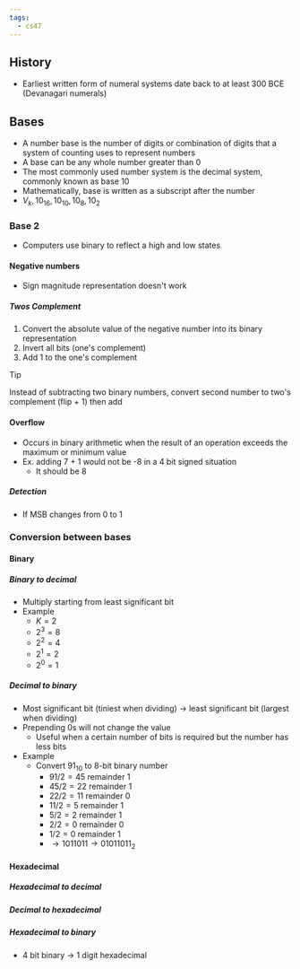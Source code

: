 ```yaml
---
tags:
  - cs47
---
```

## History
- Earliest written form of numeral systems date back to at least 300 BCE (Devanagari numerals)
## Bases
- A number base is the number of digits or combination of digits that a system of counting uses to represent numbers
- A base can be any whole number greater than 0
- The most commonly used number system is the decimal system, commonly known as base 10
- Mathematically, base is written as a subscript after the number 
- $V_k, 10_{16},10_{10}, 10_{8}, 10_{2}$
### Base 2
- Computers use binary to reflect a high and low states
#### Negative numbers
- Sign magnitude representation doesn't work
##### Twos Complement
1. Convert the absolute value of the negative number into its binary representation
2. Invert all bits (one's complement)
3. Add 1 to the one's complement
>[!tip]
>Instead of subtracting two binary numbers, convert second number to two's complement (flip + 1) then add
#### Overflow
- Occurs in binary arithmetic when the result of an operation exceeds the maximum or minimum value
- Ex. adding 7 + 1 would not be -8 in a 4 bit signed situation
	- It should be 8
##### Detection
- If MSB changes from 0 to 1
### Conversion between bases
#### Binary
##### Binary to decimal
- Multiply starting from least significant bit
- Example
	- $K=2$
	- $2^3=8$
	-  $2^2=4$
	- $2^1=2$
	- $2^0=1$
##### Decimal to binary
- Most significant bit (tiniest when dividing) $\rightarrow$ least significant bit (largest when dividing)
- Prepending $0$s will not change the value
	- Useful when a certain number of bits is required but the number has less bits
- Example
	- Convert $91_{10}$ to 8-bit binary number
		- $91/2=45$ remainder 1
		- $45/2=22$ remainder 1
		- $22/2=11$ remainder 0
		- $11/2=5$ remainder 1
		- $5/2=2$ remainder 1
		- $2/2=0$ remainder 0
		- $1/2=0$ remainder 1
		- $\rightarrow1011011\rightarrow01011011_{2}$
#### Hexadecimal
##### Hexadecimal to decimal
##### Decimal to hexadecimal
##### Hexadecimal to binary
- 4 bit binary $\rightarrow$ 1 digit hexadecimal